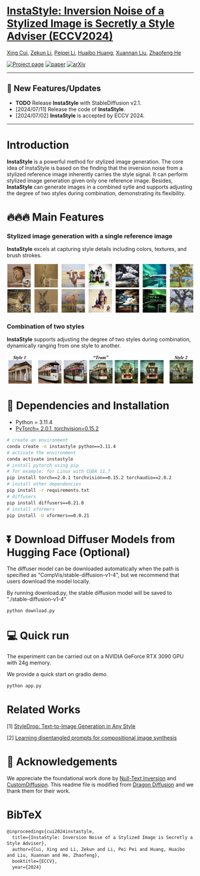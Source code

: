 # [InstaStyle: Inversion Noise of a Stylized Image is Secretly a Style Adviser (ECCV2024)](https://arxiv.org/abs/2311.15040)
[Xing Cui](),
[Zekun Li](),
[Peipei Li](),
[Huaibo Huang](),
[Xuannan Liu](),
[Zhaofeng He]()

[![Project page](https://img.shields.io/badge/Project-Page-brightgreen)](https://cuixing100876.github.io/instastyle.github.io/)
[![paper](https://img.shields.io/badge/Paper-ECCV-brightgreen)](https://arxiv.org/abs/2311.15040)
[![arXiv](https://img.shields.io/badge/ArXiv-2311.15040-brightgreen)](https://arxiv.org/abs/2311.15040)

---

[//]: # (https://user-images.githubusercontent.com/54032224/302051504-dac634f3-85ef-4ff1-80a2-bd2805e067ea.mp4)

## 🚩 **New Features/Updates**
- **TODO** Release **InstaStyle** with StableDiffusion v2.1.
- [2024/07/11] Release the code of **InstaStyle**.
- [2024/07/02] **InstaStyle** is accepted by ECCV 2024.

---

# Introduction
**InstaStyle** is a powerful method for stylized image generation. The core idea of InstaStyle is based on the finding that the inversion noise from a stylized reference image inherently carries the style signal. 
It can perform stylized image generation given only one reference image.
Besides, **InstaStyle** can generate images in a combined sytle and supports adjusting the degree of
two styles during combination, demonstrating its flexibility.

# 🔥🔥🔥 Main Features  
### **Stylized image generation with a single reference image**  
**InstaStyle** excels at capturing style details including colors, textures, and brush strokes.
<p align="center">
  <img src="./assets/teaser.png">
</p>

### **Combination of two styles**  
**InstaStyle**  supports adjusting the degree of two styles during combination, dynamically ranging from one style to another.


<p align="center">
 <img src="assets/style_combine.png">
</p>


# 🔧 Dependencies and Installation

- Python = 3.11.4
- [PyTorch= 2.0.1, torchvision=0.15.2 ]( https://pytorch.org/get-started/previous-versions/) 

```bash
# create an environment
conda create -n instastyle python==3.11.4
# activate the environment
conda activate instastyle
# install pytorch using pip
# for example: for Linux with CUDA 11.7
pip install torch==2.0.1 torchvision==0.15.2 torchaudio==2.0.2
# install other dependencies
pip install -r requirements.txt
# diffusers
pip install diffusers==0.21.0
# install xformers 
pip install -U xformers==0.0.21
```

# ⏬ Download Diffuser Models from Hugging Face (Optional)
The diffuser model can be downloaded automatically when the path is specified as "CompVis/stable-diffusion-v1-4", but we recommend that users download the model locally. 

By running download.py, the stable diffusion model will be saved to "./stable-diffusion-v1-4"
```bash
python download.py
```

# 💻 Quick run
The experiment can be carried out on a  NVIDIA GeForce RTX 3090 GPU with 24g memory.

We provide a quick start on gradio demo.
```bash
python app.py
```

# Related Works
[1] <a href="https://arxiv.org/abs/2306.00983"> StyleDrop: Text-to-Image Generation in Any Style</a>
</p>
<p>
[2] <a href="https://arxiv.org/abs/2306.00763">Learning disentangled prompts for compositional image synthesis</a>
</p>


# 🤗 Acknowledgements
We appreciate the foundational work done by [Null-Text Inversion](https://github.com/google/prompt-to-prompt/#null-text-inversion-for-editing-real-images) and [CustomDiffusion](https://arxiv.org/abs/2305.10973).
This readme file is modified from [Dragon Diffusion](https://github.com/MC-E/DragonDiffusion) and we thank them for their work.
# BibTeX
    @inproceedings{cui2024instastyle,
      title={InstaStyle: Inversion Noise of a Stylized Image is Secretly a Style Adviser},
      author={Cui, Xing and Li, Zekun and Li, Pei Pei and Huang, Huaibo and Liu, Xuannan and He, Zhaofeng},
      booktitle={ECCV},
      year={2024}
